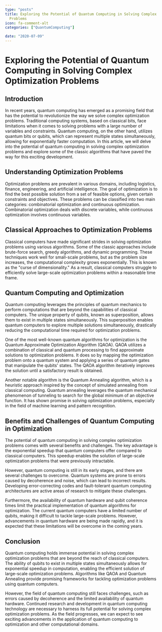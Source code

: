 ```yaml
---
type: "posts"
title: Exploring the Potential of Quantum Computing in Solving Complex Optimization
  Problems
icon: fa-comment-alt
categories: ["QuantumComputing"]

date: "2020-07-09"
---
```




# Exploring the Potential of Quantum Computing in Solving Complex Optimization Problems

## Introduction

In recent years, quantum computing has emerged as a promising field that has the potential to revolutionize the way we solve complex optimization problems. Traditional computing systems, based on classical bits, face limitations when it comes to solving problems with a large number of variables and constraints. Quantum computing, on the other hand, utilizes quantum bits or qubits, which can represent multiple states simultaneously, allowing for exponentially faster computation. In this article, we will delve into the potential of quantum computing in solving complex optimization problems and explore some of the classic algorithms that have paved the way for this exciting development.

## Understanding Optimization Problems

Optimization problems are prevalent in various domains, including logistics, finance, engineering, and artificial intelligence. The goal of optimization is to find the best possible solution from a set of feasible options, given certain constraints and objectives. These problems can be classified into two main categories: combinatorial optimization and continuous optimization. Combinatorial optimization deals with discrete variables, while continuous optimization involves continuous variables.

## Classical Approaches to Optimization Problems

Classical computers have made significant strides in solving optimization problems using various algorithms. Some of the classic approaches include brute-force search, greedy algorithms, and dynamic programming. These techniques work well for small-scale problems, but as the problem size increases, the computational complexity grows exponentially. This is known as the "curse of dimensionality." As a result, classical computers struggle to efficiently solve large-scale optimization problems within a reasonable time frame.

## Quantum Computing and Optimization

Quantum computing leverages the principles of quantum mechanics to perform computations that are beyond the capabilities of classical computers. The unique property of qubits, known as superposition, allows them to exist in multiple states simultaneously. This superposition enables quantum computers to explore multiple solutions simultaneously, drastically reducing the computational time required for optimization problems.

One of the most well-known quantum algorithms for optimization is the Quantum Approximate Optimization Algorithm (QAOA). QAOA utilizes a combination of classical and quantum processing to find approximate solutions to optimization problems. It does so by mapping the optimization problem onto a quantum system and applying a series of quantum gates that manipulate the qubits' states. The QAOA algorithm iteratively improves the solution until a satisfactory result is obtained.

Another notable algorithm is the Quantum Annealing algorithm, which is a heuristic approach inspired by the concept of simulated annealing from classical computing. Quantum annealing leverages the quantum mechanical phenomenon of tunneling to search for the global minimum of an objective function. It has shown promise in solving optimization problems, especially in the field of machine learning and pattern recognition.

## Benefits and Challenges of Quantum Computing in Optimization

The potential of quantum computing in solving complex optimization problems comes with several benefits and challenges. The key advantage is the exponential speedup that quantum computers offer compared to classical computers. This speedup enables the solution of large-scale optimization problems that were previously intractable.

However, quantum computing is still in its early stages, and there are several challenges to overcome. Quantum systems are prone to errors caused by decoherence and noise, which can lead to incorrect results. Developing error-correcting codes and fault-tolerant quantum computing architectures are active areas of research to mitigate these challenges.

Furthermore, the availability of quantum hardware and qubit coherence times limit the practical implementation of quantum algorithms for optimization. The current quantum computers have a limited number of qubits, making it difficult to tackle large-scale problems. However, advancements in quantum hardware are being made rapidly, and it is expected that these limitations will be overcome in the coming years.

## Conclusion

Quantum computing holds immense potential in solving complex optimization problems that are beyond the reach of classical computers. The ability of qubits to exist in multiple states simultaneously allows for exponential speedup in computation, enabling the efficient solution of large-scale optimization problems. Algorithms like QAOA and Quantum Annealing provide promising frameworks for tackling optimization problems using quantum computers.

However, the field of quantum computing still faces challenges, such as errors caused by decoherence and the limited availability of quantum hardware. Continued research and development in quantum computing technology are necessary to harness its full potential for solving complex optimization problems. As the field progresses, we can expect to see exciting advancements in the application of quantum computing to optimization and other computational domains.